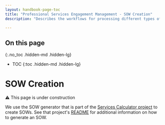 ```yaml
---
layout: handbook-page-toc
title: "Professional Services Engagement Management - SOW Creation"
description: "Describes the workflows for processing different types of SOWs."

---
```


## On this page
{:.no_toc .hidden-md .hidden-lg}

- TOC
{:toc .hidden-md .hidden-lg}

# SOW Creation

:warning: This page is under construction

We use the SOW generator that is part of the [Services Calculator project](https://gitlab.com/services-calculator/services-calculator.gitlab.io) to create SOWs.  See that project's [README](https://gitlab.com/services-calculator/services-calculator.gitlab.io/-/blob/master/README.md) for additional information on how to generate an SOW.
